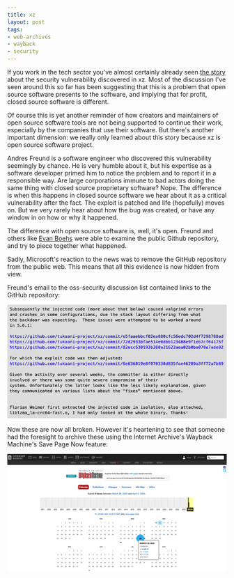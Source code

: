 ```yaml
---
title: xz
layout: post
tags:
- web-archives
- wayback
- security
---
```


If you work in the tech sector you've almost certainly already seen [the story] about the security vulnerability discovered in xz. Most of the discussion I've seen around this so far has been suggesting that this is a problem that open source software presents to the software, and implying that for profit, closed source software is different.

Of course this is yet another reminder of how creators and maintainers of open source software tools are not being supported to continue their work, especially by the companies that use their software. But there's another important dimension: we really only learned about this story because xz is open source software project.

Andres Freund is a software engineer who discovered this vulnerability seemingly by chance. He is very humble about it, but his expertise as a software developer primed him to notice the problem and to report it in a responsible way. Are large corporations immune to bad actors doing the same thing with closed source proprietary software? Nope. The difference is when this happens in closed source software we hear about it as a critical vulnerability after the fact. The exploit is patched and life (hopefully) moves on. But we very rarely hear about how the bug was created, or have any window in on how or why it happened.

The difference with open source software is, well, it's open. Freund and others like [Evan Boehs] were able to examine the public Github repository, and try to piece together what happened.

Sadly, Microsoft's reaction to the news was to remove the GitHub repository from the public web. This means that all this evidence is now hidden from view.

Freund's email to the oss-security discussion list contained links to the GitHub repository:

<a href="https://www.openwall.com/lists/oss-security/2024/03/29/4"><img class="img-fluid" src="/images/xz-email.png"></a>

Now these are now all broken. However it's heartening to see that someone had the foresight to archive these using the Internet Archive's Wayback Machine's Save Page Now feature:

<a href="https://web.archive.org/web/20240000000000*/https://github.com/tukaani-project/xz/commit/e5faaebbcf02ea880cfc56edc702d4f7298788ad"><img class="img-fluid" src="/images/xz-wayback.png"></a>

[the story]: https://www.reuters.com/technology/cybersecurity/why-near-miss-cyberattack-put-us-officials-tech-industry-edge-2024-04-05/

[Evan Boehs]: https://boehs.org/node/everything-i-know-about-the-xz-backdoor
